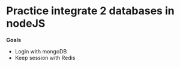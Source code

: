 # Practice integrate 2 databases in nodeJS  
**Goals**  
- Login with mongoDB  
- Keep session with Redis  